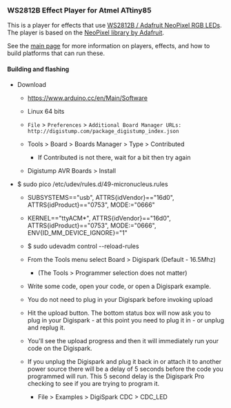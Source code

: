### WS2812B Effect Player for Atmel ATtiny85

This is a player for effects that use [WS2812B / Adafruit NeoPixel RGB LEDs](https://www.adafruit.com/datasheets/WS2812B.pdf). The player is based on the [NeoPixel library by Adafruit](https://github.com/adafruit/Adafruit_NeoPixel).

See the [main page](https://github.com/rogerdahl/ws2812b-neopixel-stuff) for more information on players, effects, and how to build platforms that can run these.

#### Building and flashing

* Download

    * https://www.arduino.cc/en/Main/Software
    * Linux 64 bits

    * `File` > `Preferences` > `Additional Board Manager URLs:` `http://digistump.com/package_digistump_index.json`

    * Tools > Board > Boards Manager > Type > Contributed
    
        * If Contributed is not there, wait for a bit then try again
  
    * Digistump AVR Boards > Install

* $ sudo pico /etc/udev/rules.d/49-micronucleus.rules

    * SUBSYSTEMS=="usb", ATTRS{idVendor}=="16d0", ATTRS{idProduct}=="0753", MODE:="0666"

    * KERNEL=="ttyACM*", ATTRS{idVendor}=="16d0", ATTRS{idProduct}=="0753", MODE:="0666", ENV{ID_MM_DEVICE_IGNORE}="1"

    * $ sudo udevadm control --reload-rules
    
    * From the Tools menu select Board > Digispark (Default - 16.5Mhz)
    
        * (The Tools > Programmer selection does not matter)
    
    * Write some code, open your code, or open a Digispark example.
    
    * You do not need to plug in your Digispark before invoking upload
    
    * Hit the upload button. The bottom status box will now ask you to plug in your Digispark - at this point you need to plug it in - or unplug and replug it.
    
    * You'll see the upload progress and then it will immediately run your code on the Digispark.
    
    * If you unplug the Digispark and plug it back in or attach it to another power source there will be a delay of 5 seconds before the code you programmed will run. This 5 second delay is the Digispark Pro checking to see if you are trying to program it.
        
        * File > Examples > DigiSpark CDC > CDC_LED
